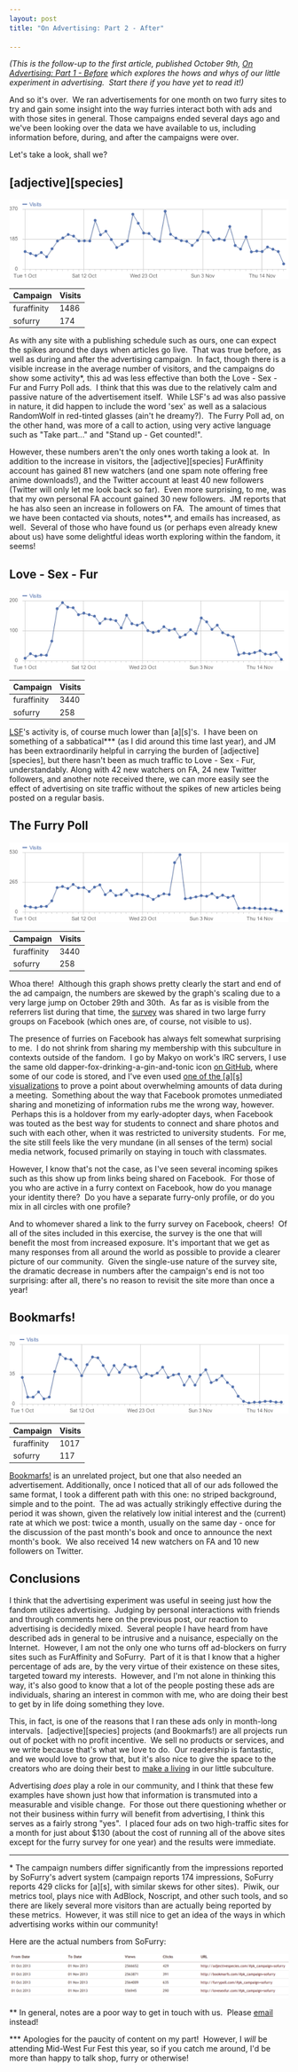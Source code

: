 ```yaml
---
layout: post
title: "On Advertising: Part 2 - After"

---
```


*(This is the follow-up to the first article, published October 9th, <a
title="On Advertising: Part 1 – Before"
href="http://adjectivespecies.com/2013/10/09/on-advertising-part-1-before/">On
Advertising: Part 1 - Before</a> which explores the hows and whys of our little
experiment in advertising.  Start there if you have yet to read it!)*

And so it's over.  We ran advertisements for one month on two furry sites to
try and gain some insight into the way furries interact both with ads and with
those sites in general. Those campaigns ended several days ago and we've been
looking over the data we have available to us, including information before,
during, and after the campaigns were over.

Let's take a look, shall we?

## \[adjective\]\[species\]

![\[adjective\]\[species\] post-ads](/assets/furry/ads/as-postads.png)

<table>
<thead>
<tr>
<th id="label">Campaign</th>
<th id="nb_visits">Visits</th>
</tr>
</thead>
<tbody>
<tr>
<td>furaffinity</td>
<td>1486</td>
</tr>
<tr>
<td>sofurry</td>
<td>174</td>
</tr>
</tbody>
</table>

As with any site with a publishing schedule such as
ours, one can expect the spikes around the days when articles go live.  That
was true before, as well as during and after the advertising campaign.  In
fact, though there is a visible increase in the average number of visitors, and
the campaigns do show some activity\*, this ad was less effective than both the
Love - Sex - Fur and Furry Poll ads.  I think that this was due to the
relatively calm and passive nature of the advertisement itself.  While LSF's ad
was also passive in nature, it did happen to include the word 'sex' as well as
a salacious RandomWolf in red-tinted glasses (ain't he dreamy?).  The Furry
Poll ad, on the other hand, was more of a call to action, using very active
language such as "Take part..." and "Stand up - Get counted!".

However, these numbers aren't the only ones worth taking a look at.  In
addition to the increase in visitors, the \[adjective\]\[species\] FurAffinity
account has gained 81 new watchers (and one spam note offering free anime
downloads!), and the Twitter account at least 40 new followers (Twitter will
only let me look back so far).  Even more surprising, to me, was that my own
personal FA account gained 30 new followers.  JM reports that he has also seen
an increase in followers on FA.  The amount of times that we have been
contacted via shouts, notes\*\*, and emails has increased, as well.  Several of
those who have found us (or perhaps even already knew about us) have some
delightful ideas worth exploring within the fandom, it seems!

## Love - Sex - Fur

![Love - Sex - Fur post-ads](/assets/furry/ads/lsf-postads.png)

<table>
<thead>
<tr>
<th id="label">
Campaign
</th>
<th id="nb_visits">Visits</th>
</tr>
</thead>
<tbody>
<tr>
<td>furaffinity</td>
<td>3440</td>
</tr>
<tr>
<td>sofurry</td>
<td>258</td>
</tr>
</tbody>
</table>

[LSF](http://lovesexfur.com)'s activity is, of course much lower than
\[a\]\[s\]'s.  I have been on something of a sabbatical\*\*\* (as I did around
this time last year), and JM has been extraordinarily helpful in carrying the
burden of \[adjective\]\[species\], but there hasn't been as much traffic to
Love - Sex - Fur, understandably. Along with 42 new watchers on FA, 24 new
Twitter followers, and another note received there, we can more easily see the
effect of advertising on site traffic without the spikes of new articles being
posted on a regular basis.

## The Furry Poll

![The Furry Poll post-ads](/assets/furry/ads/furrypoll-postads.png)

<table>
<thead>
<tr>
<th id="label">Campaign</th>
<th id="nb_visits">Visits</th>
</tr>
</thead>
<tbody>
<tr>
<td>furaffinity</td>
<td>3440</td>
</tr>
<tr>
<td>sofurry</td>
<td>258</td>
</tr>
</tbody>
</table>

Whoa there!  Although this graph shows pretty clearly the start and end of the
ad campaign, the numbers are skewed by the graph's scaling due to a very large
jump on October 29th and 30th.  As far as is visible from the referrers list
during that time, the <a href="http://furrypoll.com" target="_blank">survey</a>
was shared in two large furry groups on Facebook (which ones are, of course,
not visible to us).

The presence of furries on Facebook has always felt somewhat surprising to me.
 I do not shrink from sharing my membership with this subculture in contexts
outside of the fandom.  I go by Makyo on work's IRC servers, I use the same old
dapper-fox-drinking-a-gin-and-tonic icon <a href="https://github.com/makyo"
target="_blank">on GitHub</a>, where some of our code is stored, and I've even
used <a href="http://vis.adjectivespecies.com/microsurvey/2011/"
target="_blank">one of the \[a\]\[s\] visualizations</a> to prove a point about
overwhelming amounts of data during a meeting.  Something about the way that
Facebook promotes unmediated sharing and monetizing of information rubs me the
wrong way, however.  Perhaps this is a holdover from my early-adopter days,
when Facebook was touted as the best way for students to connect and share
photos and such with each other, when it was restricted to university students.
 For me, the site still feels like the very mundane (in all senses of the term)
social media network, focused primarily on staying in touch with classmates.

However, I know that's not the case, as I've seen several incoming spikes such
as this show up from links being shared on Facebook.  For those of you who are
active in a furry context on Facebook, how do you manage your identity there?
 Do you have a separate furry-only profile, or do you mix in all circles with
one profile?

And to whomever shared a link to the furry survey on Facebook, cheers!  Of all
of the sites included in this exercise, the survey is the one that will benefit
the most from increased exposure. It's important that we get as many responses
from all around the world as possible to provide a clearer picture of our
community.  Given the single-use nature of the survey site, the dramatic
decrease in numbers after the campaign's end is not too surprising: after all,
there's no reason to revisit the site more than once a year!

## Bookmarfs!

![Bookmarfs! post-ads](/assets/furry/ads/bookmarfs-postads.png)

<table>
<thead>
<tr>
<th id="label">Campaign</th>
<th id="nb_visits">Visits</th>
</tr>
</thead>
<tbody>
<tr>
<td>furaffinity</td>
<td>1017</td>
</tr>
<tr>
<td>sofurry</td>
<td>117</td>
</tr>
</tbody>
</table>

[Bookmarfs!](http://bookmarfs.com) is an unrelated project, but one that also
needed an advertisement. Additionally, once I noticed that all of our ads
followed the same format, I took a different path with this one: no striped
background, simple and to the point.  The ad was actually strikingly effective
during the period it was shown, given the relatively low initial interest and
the (current) rate at which we post: twice a month, usually on the same day -
once for the discussion of the past month's book and once to announce the next
month's book.  We also received 14 new watchers on FA and 10 new followers on
Twitter.  

## Conclusions

I think that the advertising experiment was useful in seeing just how the
fandom utilizes advertising.  Judging by personal interactions with friends and
through comments here on the previous post, our reaction to advertising is
decidedly mixed.  Several people I have heard from have described ads in
general to be intrusive and a nuisance, especially on the Internet.  However, I
am not the only one who turns off ad-blockers on furry sites such as
FurAffinity and SoFurry.  Part of it is that I know that a higher percentage of
ads are, by the very virtue of their existence on these sites, targeted toward
my interests.  However, and I'm not alone in thinking this way, it's also good
to know that a lot of the people posting these ads are individuals, sharing an
interest in common with me, who are doing their best to get by in life doing
something they love.

This, in fact, is one of the reasons that I ran these ads only in month-long
intervals.  \[adjective\]\[species\] projects (and Bookmarfs!) are all projects run
out of pocket with no profit incentive.  We sell no products or services, and
we write because that's what we love to do.  Our readership is fantastic, and
we would love to grow that, but it's also nice to give the space to the
creators who are doing their best to <a title="Art and Money"
href="http://adjectivespecies.com/2012/07/11/art-and-money/"
target="_blank">make a living</a> in our little subculture.

Advertising <em>does</em> play a role in our community, and I think that these
few examples have shown just how that information is transmuted into a
measurable and visible change.  For those out there questioning whether or not
their business within furry will benefit from advertising, I think this serves
as a fairly strong "yes".  I placed four ads on two high-traffic sites for a
month for just about $130 (about the cost of running all of the above sites
except for the furry survey for one year) and the results were immediate.

-----

\* The campaign numbers differ significantly from the impressions reported by
SoFurry's advert system (campaign reports 174 impressions, SoFurry reports 429
clicks for \[a\]\[s\], with similar skews for other sites).  Piwik, our metrics
tool, plays nice with AdBlock, Noscript, and other such tools, and so there are
likely several more visitors than are actually being reported by these metrics.
 However, it was still nice to get an idea of the ways in which advertising
works within our community!

Here are the actual numbers from SoFurry:

![SoFurry results](/assets/furry/ads/sofurry-results.png)

\*\* In general, notes are a poor way to get in touch with us.  Please <a
href="mailto:submit@adjectivespecies.com" target="_blank">email</a> instead!

\*\*\* Apologies for the paucity of content on my part!  However, I <em>will</em>
be attending Mid-West Fur Fest this year, so if you catch me around, I'd be
more than happy to talk shop, furry or otherwise!
